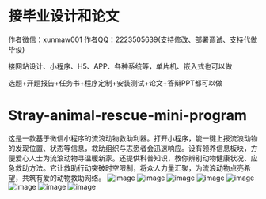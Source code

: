 # 接毕业设计和论文
作者微信：xunmaw001  作者QQ：2223505639(支持修改、部署调试、支持代做毕设)

接网站设计、小程序、H5、APP、各种系统等，单片机、嵌入式也可以做

选题+开题报告+任务书+程序定制+安装测试+论文+答辩PPT都可以做
# Stray-animal-rescue-mini-program
这是一款基于微信小程序的流浪动物救助利器。打开小程序，能一键上报流浪动物的发现位置、状态等信息，救助组织与志愿者会迅速响应。设有领养信息板块，方便爱心人士为流浪动物寻温暖新家。还提供科普知识，教你辨别动物健康状况、应急救助方法。它让救助行动突破时空限制，将众人力量汇聚，为流浪动物点亮希望，共筑有爱的动物救助网络。 
![image](https://github.com/user-attachments/assets/20f5a3d9-0dfc-4b15-89b6-a9532985856b)
![image](https://github.com/user-attachments/assets/64391189-79c9-438e-ae9e-ca66ece0d1bb)
![image](https://github.com/user-attachments/assets/c6e9bfe4-b5a9-4f94-9dda-6ab14d6a5d08)
![image](https://github.com/user-attachments/assets/9ca996e0-a61a-4e46-969b-b0477091bcc4)
![image](https://github.com/user-attachments/assets/2eb861cd-bb61-4e60-9180-9d6362097061)
![image](https://github.com/user-attachments/assets/1d2ecd31-90b8-4087-9a04-5545bb9980c9)
![image](https://github.com/user-attachments/assets/c2e53913-cd14-451c-a52b-cfeaa8142e7c)
![image](https://github.com/user-attachments/assets/664e73b2-6547-4607-bf1f-bbb83e9ea8db)
